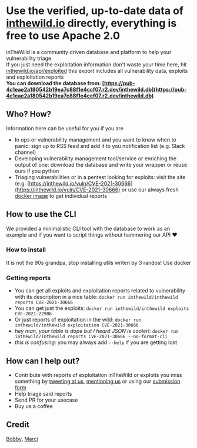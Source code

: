 # Use the verified, up-to-date data of [inthewild.io](https://inthewild.io) directly, everything is free to use Apache 2.0
inTheWild is a community driven database and platform to help your vulnerability triage.  
If you just need the exploitation information don't waste your time here, hit [inthewild.io/api/exploited](https://inthewild.io/api/exploited) this export includes all vulnerability data, exploits and exploitation reports  
**You can download the database from: [https://pub-4c1eae2a180542b19ea7c88f1e4ccf07.r2.dev/inthewild.db](https://pub-4c1eae2a180542b19ea7c88f1e4ccf07.r2.dev/inthewild.db)**
## Who? How?
Information here can be useful for you if you are 
- In ops or vulnerability management and you want to know when to panic: sign up to RSS feed and add it to you notification list (e.g. Slack channel)
- Developing vulnerability management tool/service or enriching the output of one: download the database and write your wrapper or reuse ours if you python
- Triaging vulnerabilities or in a pentest looking for exploits: visit the site (e.g. [https://inthewild.io/vuln/CVE-2021-30666](https://inthewild.io/vuln/CVE-2021-30666) or use our always fresh [docker image](https://hub.docker.com/r/inthewild/inthewild/tags?page=1&ordering=last_updated) to get individual reports
## How to use the CLI
We provided a minimalistic CLI tool with the database to work as an example and if you want to script things without hammering our API :heart:
### How to install
It is not the 90s grandpa, stop installing utils writen by 3 randos! Use docker
### Getting reports
- You can get all exploits and exploitation reports related to vulnerability with its description in a nice table: `docker run inthewild/inthewild reports CVE-2021-30666`
- You can get just the exploits: `docker run inthewild/inthewild exploits CVE-2021-22986`
- Or just reports of exploitation in the wild: `docker run inthewild/inthewild exploitation CVE-2021-30666`
- _hey man, your table is dope but I heard JSON is cooler!_: `docker run inthewild/inthewild reports CVE-2021-30666 --no-format-cli`
- _this is confusing_: you may always add `--help` if you are getting lost
## How can I help out?
- Contribute with reports of exploitation inTheWild or exploits you miss something by [tweeting at us](https://twitter.com/4lreadytekken/status/1463474094947581955), [mentioning us](https://twitter.com/4lreadytekken/status/1463472525036474371) or using our [submission form](https://inthewild.io/contribute) 
- Help triage said reports
- Send PR for your usecase
- Buy us a coffee

## Credit
[Bobby](https://www.linkedin.com/in/bdonchev/), [Marci](https://www.linkedin.com/in/m%C3%A1rton-szab%C3%B3-256a4014a/)
